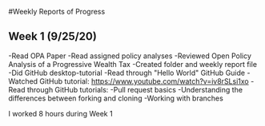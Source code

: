 #Weekly Reports of Progress

## Week 1 (9/25/20)

-Read OPA Paper
-Read assigned policy analyses
-Reviewed Open Policy Analysis of a Progressive Wealth Tax
-Created folder and weekly report file
-Did GitHub desktop-tutorial
-Read through "Hello World" GitHub Guide
-Watched GitHub tutorial: https://www.youtube.com/watch?v=iv8rSLsi1xo
-Read through GitHub tutorials:
  -Pull request basics
  -Understanding the differences between forking and cloning
  -Working with branches

  I worked 8 hours during Week 1
